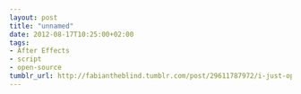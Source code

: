 ```yaml
---
layout: post
title: "unnamed"
date: 2012-08-17T10:25:00+02:00
tags:
- After Effects
- script
- open-source
tumblr_url: http://fabiantheblind.tumblr.com/post/29611787972/i-just-open-sourced-my-wihihihiggle-script-for
---
```

